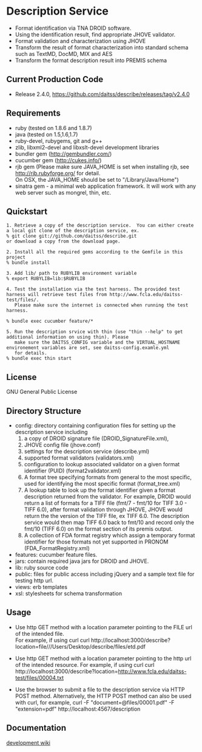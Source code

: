 Description Service
==========================
* Format identification via TNA DROID software.
* Using the identification result, find appropriate JHOVE validator.  
* Format validation and characterization using JHOVE
* Transform the result of format characterization into standard schema such as TextMD, DocMD, MIX and AES
* Transform the format description result into PREMIS schema
 
Current Production Code
-----------------------
* Release 2.4.0, https://github.com/daitss/describe/releases/tag/v2.4.0

Requirements
------------
* ruby (tested on 1.8.6 and 1.8.7)
* java (tested on 1.5,1.6,1.7)
* ruby-devel, rubygems, git and g++
* zlib, libxml2-devel and libxslt-devel development libraries
* bundler gem (http://gembundler.com/)
* cucumber gem (http://cukes.info/)
* rjb gem (Please make sure JAVA_HOME is set when installing rjb, see http://rjb.rubyforge.org/ for detail.  
  On OSX, the JAVA_HOME should be set to "/Library/Java/Home")
* sinatra gem - a minimal web application framework.  It will work with any web server such as mongrel, thin, etc.

Quickstart
----------
	1. Retrieve a copy of the description service.  You can either create a local git clone of the description service, ex.
	% git clone git://github.com/daitss/describe.git
	or download a copy from the download page.
	
	2. Install all the required gems according to the Gemfile in this project
	% bundle install
	
	3. Add lib/ path to RUBYLIB environment variable
	% export RUBYLIB=lib:$RUBYLIB
	
	4. Test the installation via the test harness. The provided test harness will retrieve test files from http://www.fcla.edu/daitss-test/files/.  
	   Please make sure the internet is connected when running the test harness.
	
	% bundle exec cucumber feature/*
	
	5. Run the description srvice with thin (use "thin --help" to get additional information on using thin). Please
	   make sure the DAITSS_CONFIG variable and the VIRTUAL_HOSTNAME environement variables are set, see daitss-config.examle.yml
	   for details.
	% bundle exec thin start 

License
-------
GNU General Public License

Directory Structure
-------------------
* config: directory containing configuration files for setting up the description service including 
  1. a copy of DROID signature file (DROID_SignatureFile.xml),
  2. JHOVE config file (jhove.conf)
  3. settings for the description service (describe.yml)
  4. supported format validators (validators.xml)
  5. configuration to lookup associated validator on a given format identifier (PUID) (format2validator.xml)
  6. A format tree specifying formats from general to the most specific, used for identifying the most specific format (format_tree.xml)
  7. A lookup table to look up the format identifier given a format description returned from the validator.  For example,
     DROID would return a list of formats for a TIFF file (fmt/7 - fmt/10 for TIFF 3.0 - TIFF 6.0), after format validation through JHOVE,
     JHOVE would return the the version of the TIFF file, ex TIFF 6.0.  The description service would then map TIFF 6.0
     back to fmt/10 and record only the fmt/10 (TIFF 6.0) on the format section of its premis output.
  8. A collection of FDA format registry which assign a temporary format identifier for those formats not yet
     supported in PRONOM (FDA_FormatRegistry.xml)
* features: cucumber feature files. 
* jars: contain required java jars for DROID and JHOVE.
* lib: ruby source code
* public: files for public access including jQuery and a sample text file for testing http url.
* views: erb templates
* xsl: stylesheets for schema transformation

Usage
-----
* Use http GET method with a location parameter pointing to the FILE url of the intended file.  
  For example, if using curl
  curl http://localhost:3000/describe?location=file///Users/Desktop/describe/files/etd.pdf

* Use http GET method with a location parameter pointing to the http url of the intended resource.
  For example, if using curl
  curl http://localhost:3000/describe?location=http://www.fcla.edu/daitss-test/files/00004.txt

* Use the browser to submit a file to the description service via HTTP POST method.  Alternatively, the 
  HTTP POST method can also be used with curl, for example,
  curl -F "document=@files/00001.pdf" -F "extension=pdf" http://localhost:4567/description

Documentation
-------------
[development wiki](http://wiki.github.com/daitss/describe/)
